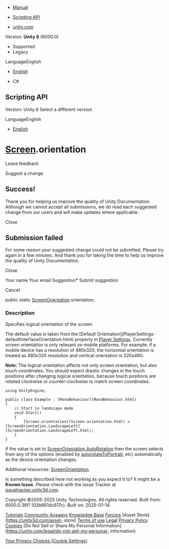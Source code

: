 [ ]()

  * [Manual](../Manual/index.html)
  * [Scripting API](../ScriptReference/index.html)

  * [unity.com](https://unity.com/)

Version: **Unity 6** (6000.0)

  * Supported
  * Legacy

LanguageEnglish

  * [English]()

  * C#

[ ](https://docs.unity3d.com)

## Scripting API

Version: Unity 6 Select a different version

LanguageEnglish

  * [English]()

#  [Screen](Screen.html).orientation

Leave feedback

Suggest a change

## Success!

Thank you for helping us improve the quality of Unity Documentation. Although
we cannot accept all submissions, we do read each suggested change from our
users and will make updates where applicable.

Close

## Submission failed

For some reason your suggested change could not be submitted. Please <a>try
again</a> in a few minutes. And thank you for taking the time to help us
improve the quality of Unity Documentation.

Close

Your name Your email Suggestion* Submit suggestion

Cancel

[ ]()

public static [ScreenOrientation](ScreenOrientation.html) orientation;

### Description

Specifies logical orientation of the screen.

The default value is taken from the [Default Orientation](PlayerSettings-
defaultInterfaceOrientation.html) property in [Player
Settings](../Manual/class-PlayerSettings.html). Currently screen orientation
is only relevant on mobile platforms. For example, if a mobile device has a
resolution of 480x320, the horizontal orientation is treated as 480x320
resolution and vertical orientation is 320x480.  
  
**Note:** The logical orientation affects not only screen orientation, but
also touch coordinates. You should expect drastic changes in the touch
positions after changing logical orientation, because touch positions are
rotated clockwise or counter-clockwise to match screen coordinates.

    
    
    using UnityEngine;  
      
    public class Example : [MonoBehaviour](MonoBehaviour.html)
    {
        // Start in landscape mode
        void Start()
        {
            [Screen.orientation](Screen-orientation.html) = [ScreenOrientation.LandscapeLeft](ScreenOrientation.LandscapeLeft.html);
        }
    }
    

If the value is set to
[ScreenOrientation.AutoRotation](ScreenOrientation.AutoRotation.html) then the
screen selects from any of the options (enabled by
[autorotateToPortrait](Screen-autorotateToPortrait.html), etc) automatically
as the device orientation changes.  
  
Additional resources: [ScreenOrientation](ScreenOrientation.html).

Is something described here not working as you expect it to? It might be a
**Known Issue**. Please check with the Issue Tracker at
[issuetracker.unity3d.com](https://issuetracker.unity3d.com).

Copyright ©2005-2025 Unity Technologies. All rights reserved. Built from:
6000.0.36f1 (02b661dc617c). Built on: 2025-01-14.

[Tutorials](https://unity3d.com/learn) [Community
Answers](https://answers.unity3d.com) [Knowledge
Base](https://support.unity3d.com/hc/en-us)
[Forums](https://forum.unity3d.com) [Asset Store](https://unity3d.com/asset-
store) [Terms of use](https://docs.unity3d.com/Manual/TermsOfUse.html)
[Legal](https://unity.com/legal) [Privacy
Policy](https://unity.com/legal/privacy-policy)
[Cookies](https://unity.com/legal/cookie-policy) [Do Not Sell or Share My
Personal Information](https://unity.com/legal/do-not-sell-my-personal-
information)

[Your Privacy Choices (Cookie Settings)](javascript:void\(0\);)


